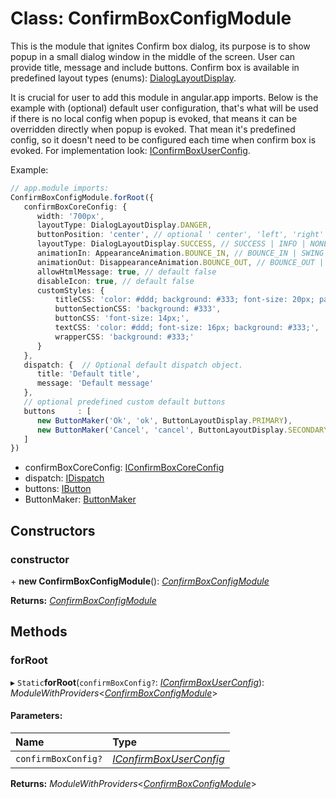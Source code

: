 # Class: ConfirmBoxConfigModule

This is the module that ignites Confirm box dialog, its purpose is to show popup in a
small dialog window in the middle of the screen. User can provide title, message and include buttons.
Confirm box is available in predefined layout types (enums): [DialogLayoutDisplay](#/documentation/Enum:%20DialogLayoutDisplay).

It is crucial for user to add this module in angular.app imports.
Below is the example with (optional) default user configuration, that's what will be used if there is no
local config when popup is evoked, that means it can be overridden directly when popup is evoked.
That mean it's predefined config, so it doesn't need to be configured each time when confirm box is evoked.
For implementation look: [IConfirmBoxUserConfig](#/documentation/Interface:%20IConfirmBoxUserConfig).

Example:
```typescript
// app.module imports:
ConfirmBoxConfigModule.forRoot({
   confirmBoxCoreConfig: {
      width: '700px',
      layoutType: DialogLayoutDisplay.DANGER,
      buttonPosition: 'center', // optional ' center', 'left', 'right'
      layoutType: DialogLayoutDisplay.SUCCESS, // SUCCESS | INFO | NONE | DANGER | WARNING
      animationIn: AppearanceAnimation.BOUNCE_IN, // BOUNCE_IN | SWING | ZOOM_IN | ZOOM_IN_ROTATE | ELASTIC | JELLO | FADE_IN | SLIDE_IN_UP | SLIDE_IN_DOWN | SLIDE_IN_LEFT | SLIDE_IN_RIGHT | NONE
      animationOut: DisappearanceAnimation.BOUNCE_OUT, // BOUNCE_OUT | ZOOM_OUT | ZOOM_OUT_WIND | ZOOM_OUT_ROTATE | FLIP_OUT | SLIDE_OUT_UP | SLIDE_OUT_DOWN | SLIDE_OUT_LEFT | SLIDE_OUT_RIGHT | NONE
      allowHtmlMessage: true, // default false
      disableIcon: true, // default false
      customStyles: {
          titleCSS: 'color: #ddd; background: #333; font-size: 20px; padding: 20px',
          buttonSectionCSS: 'background: #333',
          buttonCSS: 'font-size: 14px;',
          textCSS: 'color: #ddd; font-size: 16px; background: #333;',
          wrapperCSS: 'background: #333;'
      }
   },
   dispatch: {  // Optional default dispatch object.
      title: 'Default title',
      message: 'Default message'
   },
   // optional predefined custom default buttons
   buttons     : [
      new ButtonMaker('Ok', 'ok', ButtonLayoutDisplay.PRIMARY),
      new ButtonMaker('Cancel', 'cancel', ButtonLayoutDisplay.SECONDARY)
   ]
})
```
* confirmBoxCoreConfig: [IConfirmBoxCoreConfig](#/documentation/Interface:%20IConfirmBoxCoreConfig)
* dispatch: [IDispatch](#/documentation/Interface:%20IDispatch)
* buttons: [IButton](#/documentation/Interface:%20IButton)
* ButtonMaker: [ButtonMaker](#/documentation/Class:%20ButtonMaker)

## Constructors

### constructor

\+ **new ConfirmBoxConfigModule**(): [*ConfirmBoxConfigModule*](#/documentation/Class:%20ConfirmBoxConfigModule)

**Returns:** [*ConfirmBoxConfigModule*](#/documentation/Class:%20ConfirmBoxConfigModule)

## Methods

### forRoot

▸ `Static`**forRoot**(`confirmBoxConfig?`: [*IConfirmBoxUserConfig*](#/documentation/Interface:%20IConfirmBoxUserConfig)): *ModuleWithProviders*<[*ConfirmBoxConfigModule*](#/documentation/Class:%20ConfirmBoxConfigModule)\>

#### Parameters:

| Name | Type |
| :------ | :------ |
| `confirmBoxConfig?` | [*IConfirmBoxUserConfig*](#/documentation/Interface:%20IConfirmBoxUserConfig) |

**Returns:** *ModuleWithProviders*<[*ConfirmBoxConfigModule*](#/documentation/Class:%20ConfirmBoxConfigModule)\>
